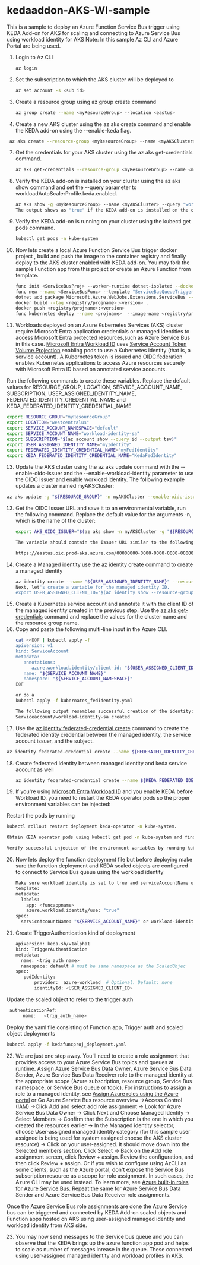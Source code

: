 # kedaaddon-AKS-WI-sample
This is a sample to deploy an Azure Function Service Bus trigger using KEDA Add-on for AKS for scaling and connecting to Azure Service Bus using workload identity for AKS
Note: In this sample Az CLI and Azure Portal are being used.

1. Login to Az CLI
   ```sh
   az login
   ```
3. Set the subscription to which the AKS cluster will be deployed to
   ```sh
   az set account -s <sub id>
   ```
5. Create a resource group using az group create command
   ```sh
   az group create --name <myResourceGroup> --location <eastus>
   ```
6.  Create a new AKS cluster using the az aks create command and enable the KEDA add-on using the --enable-keda flag.
   ```sh
    az aks create --resource-group <myResourceGroup> --name <myAKSCluster> --enable-keda
 ```
7. Get the credentials for your AKS cluster using the az aks get-credentials command.
   ```sh
   az aks get-credentials --resource-group <myResourceGroup> --name <myAKSCluster>
   ```
8. Verify the KEDA add-on is installed on your cluster using the az aks show command and set the --query parameter to workloadAutoScalerProfile.keda.enabled.
   ```sh
   az aks show -g <myResourceGroup> --name <myAKSCluster> --query "workloadAutoScalerProfile.keda.enabled"
   The output shows as "true" if the KEDA add-on is installed on the cluster
   ```
9. Verify the KEDA add-on is running on your cluster using the kubectl get pods command.
    ```sh
    kubectl get pods -n kube-system
    ```
10. Now lets create a local Azure Function Service Bus trigger docker project , build and push the image to the container registry and finally deploy to the AKS cluster enabled with KEDA add-on. You may fork the sample Function app from this project or create an Azure Function from template.
    ```sh
    func init <ServiceBusProj> --worker-runtime dotnet-isolated --docker --target-framework net7.0
    func new --name <ServiceBusFunc> --template "ServiceBusQueueTrigger"
    dotnet add package Microsoft.Azure.WebJobs.Extensions.ServiceBus --version 5.2.0
    docker build --tag <registry/projname>:<version> .
    docker push <registry/projname>:<version>
    func kubernetes deploy --name <projname>  --image-name <registry/projname>:<version> --dry-run >> kedafuncproj_deployment.yaml
    ```
11. Workloads deployed on an Azure Kubernetes Services (AKS) cluster require Microsoft Entra application credentials or managed identities to access Microsoft Entra protected resources,such as Azure Service Bus in this case.
[Microsoft Entra Workload ID](https://learn.microsoft.com/en-us/azure/active-directory/develop/workload-identities-overview) uses [Service Account Token Volume Projection](https://kubernetes.io/docs/tasks/configure-pod-container/configure-service-account/#serviceaccount-token-volume-projection) enabling pods to use a Kubernetes identity (that is, a service account). A Kubernetes token is issued and [OIDC federation](https://kubernetes.io/docs/reference/access-authn-authz/authentication/#openid-connect-tokens) enables Kubernetes applications to access Azure resources securely with Microsoft Entra ID based on annotated service accounts.

Run the following commands to create these variables. Replace the default values for RESOURCE_GROUP, LOCATION, SERVICE_ACCOUNT_NAME, SUBSCRIPTION, USER_ASSIGNED_IDENTITY_NAME, FEDERATED_IDENTITY_CREDENTIAL_NAME and KEDA_FEDERATED_IDENTITY_CREDENTIAL_NAME
```sh
export RESOURCE_GROUP="myResourceGroup"
export LOCATION="westcentralus"
export SERVICE_ACCOUNT_NAMESPACE="default"
export SERVICE_ACCOUNT_NAME="workload-identity-sa"
export SUBSCRIPTION="$(az account show --query id --output tsv)"
export USER_ASSIGNED_IDENTITY_NAME="myIdentity"
export FEDERATED_IDENTITY_CREDENTIAL_NAME="myFedIdentity"
export KEDA_FEDERATED_IDENTITY_CREDENTIAL_NAME="KedaFedIdentity"
```

13. Update the AKS cluster using the az aks update command with the --enable-oidc-issuer and the --enable-workload-identity parameter to use the OIDC Issuer and enable workload identity. The following example updates a cluster named myAKSCluster:
```sh
az aks update -g "${RESOURCE_GROUP}" -n myAKSCluster --enable-oidc-issuer --enable-workload-identity
```
13. Get the OIDC Issuer URL and save it to an environmental variable, run the following command. Replace the default value for the arguments -n, which is the name of the cluster:
    ```sh
    export AKS_OIDC_ISSUER="$(az aks show -n myAKSCluster -g "${RESOURCE_GROUP}" --query "oidcIssuerProfile.issuerUrl" -otsv)"

    The variable should contain the Issuer URL similar to the following example:

    https://eastus.oic.prod-aks.azure.com/00000000-0000-0000-0000-000000000000/00000000-0000-0000-0000-000000000000/
    ```
14. Create a Managed identity
    use the az identity create command to create a managed identity
    ```sh
    az identity create --name "${USER_ASSIGNED_IDENTITY_NAME}" --resource-group "${RESOURCE_GROUP}" --location "${LOCATION}" --subscription "${SUBSCRIPTION}"
    Next, let's create a variable for the managed identity ID.
    export USER_ASSIGNED_CLIENT_ID="$(az identity show --resource-group "${RESOURCE_GROUP}" --name "${USER_ASSIGNED_IDENTITY_NAME}" --query 'clientId' -otsv)"
    ```
15. Create a Kubernetes service account and annotate it with the client ID of the managed identity created in the previous step. Use the [az aks get-credentials](https://learn.microsoft.com/en-us/cli/azure/aks#az-aks-get-credentials) command and replace the values for the cluster name and the resource group name.
16. Copy and paste the following multi-line input in the Azure CLI.
    ```sh
    cat <<EOF | kubectl apply -f
    apiVersion: v1
    kind: ServiceAccount
    metadata:
       annotations:
          azure.workload.identity/client-id: "${USER_ASSIGNED_CLIENT_ID}"
       name: "${SERVICE_ACCOUNT_NAME}"
       namespace: "${SERVICE_ACCOUNT_NAMESPACE}"
    EOF

    or do a
    kubectl apply -f kubernates_fedidentity.yaml

    The following output resembles successful creation of the identity:
    Serviceaccount/workload-identity-sa created
     ```
17. Use the [az identity federated-credential create](https://learn.microsoft.com/en-us/cli/azure/identity/federated-credential#az-identity-federated-credential-create) command to create the federated identity credential between the managed identity, the service account issuer, and the subject.
```sh
az identity federated-credential create --name ${FEDERATED_IDENTITY_CREDENTIAL_NAME} --identity-name "${USER_ASSIGNED_IDENTITY_NAME}" --resource-group "${RESOURCE_GROUP}" --issuer "${AKS_OIDC_ISSUER}" --subject system:serviceaccount:"${SERVICE_ACCOUNT_NAMESPACE}":"${SERVICE_ACCOUNT_NAME}" --audience api://AzureADTokenExchange
```
18. Create federated identity between managed identity and  keda service account as well
    ```sh
    az identity federated-credential create --name ${KEDA_FEDERATED_IDENTITY_CREDENTIAL_NAME} --identity-name "${USER_ASSIGNED_IDENTITY_NAME}" --resource-group "${RESOURCE_GROUP}" --issuer "${AKS_OIDC_ISSUER}" --subject system:serviceaccount:"kube-system":"keda-operator" --audience api://AzureADTokenExchange
    ```
19. If you're using [Microsoft Entra Workload ID](https://learn.microsoft.com/en-us/azure/aks/workload-identity-overview) and you enable KEDA before Workload ID, you need to restart the KEDA operator pods so the proper environment variables can be injected:

Restart the pods by running 
```sh
kubectl rollout restart deployment keda-operator -n kube-system.

Obtain KEDA operator pods using kubectl get pod -n kube-system and finding pods that begin with keda-operator.

Verify successful injection of the environment variables by running kubectl describe pod <keda-operator-pod> -n kube-system. Under Environment, you should see values for AZURE_TENANT_ID, AZURE_FEDERATED_TOKEN_FILE, and AZURE_AUTHORITY_HOST.
```
20. Now lets deploy the function deployment file but before deploying make sure the function deployment and KEDA scaled objects are configured to connect to Service Bus queue using the workload identity
    ```sh
    Make sure workload identity is set to true and serviceAccountName under function app deployment kind are updated
    template:
    metadata:
      labels:
        app: <funcappname>
        azure.workload.identity/use: "true"
    spec:
      serviceAccountName: "${SERVICE_ACCOUNT_NAME}" or workload-identity-sa
    ```
21. Create TriggerAuthentication kind of deployment
    ```sh
    apiVersion: keda.sh/v1alpha1
    kind: TriggerAuthentication
    metadata:
      name: <trig_auth_name>
      namespace: default # must be same namespace as the ScaledObjec
    spec:
       podIdentity:
           provider:  azure-workload  # Optional. Default: none
           identityId: <USER_ASSIGNED_CLIENT_ID>
     ```
Update the scaled object to refer to the trigger auth
```sh
 authenticationRef:
      name:   <trig_auth_name>
```
Deploy the yaml file consisting of Function app, Trigger auth and scaled object deployments 

```sh
kubectl apply -f kedafuncproj_deployment.yaml
```

22. We are just one step away. You'll need to create a role assignment that provides access to your Azure Service Bus topics and queues at runtime. Assign Azure Service Bus Data Owner, Azure Service Bus Data Sender, Azure Service Bus Data Receiver role to the managed identity at the appropriate scope (Azure subscription, resource group, Service Bus namespace, or Service Bus queue or topic). For instructions to assign a role to a managed identity, see [Assign Azure roles using the Azure portal](https://learn.microsoft.com/en-us/azure/role-based-access-control/role-assignments-portal) or
   Go Azure Service Bus resource overview ->Access Control (IAM) ->Click Add and select add role assignment -> Look for Azure Service Bus Data Owner -> Click Next and Choose Managed Identity -> Select Members -> Confirm that the Subscription is the one in which you created the resources earlier ->  In the Managed identity selector, choose User-assigned managed identity category (for this sample user assigned is being used for system assigned choose the AKS cluster resource) -> Click on your user-assigned. It should move down into the Selected members section. Click Select -> Back on the Add role assignment screen, click Review + assign. Review the configuration, and then click Review + assign. Or if you wish to configure using AzCLI as some clients, such as the Azure portal, don't expose the Service Bus subscription resource as a scope for role assignment. In such cases, the Azure CLI may be used instead. To learn more, see [Azure built-in roles for Azure Service Bus](https://learn.microsoft.com/en-us/azure/service-bus-messaging/service-bus-managed-service-identity#resource-scope). Repeat the same for Azure Service Bus Data Sender and Azure Service Bus Data Receiver role assignments.

Once the Azure Service Bus role assignments are done the Azure Service bus can be triggered and connected by KEDA Add-on scaled objects and Function apps hosted on AKS using user-assigned managed identity and workload identity from AKS side.

23. You may now send messages to the Service bus queue and you can observe that the KEDA brings up the azure function app pod and helps to scale as number of messages inrease in the queue. These connected using user-assigned managed identity and workload profiles in AKS.




   
        
    
    
      
